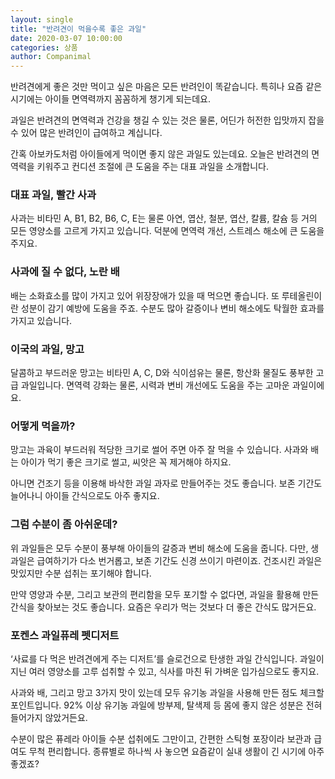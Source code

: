 ```yaml
---
layout: single
title: "반려견이 먹을수록 좋은 과일"
date: 2020-03-07 10:00:00
categories: 상품
author: Companimal
---
```


반려견에게 좋은 것만 먹이고 싶은 마음은 모든 반려인이 똑같습니다. 특히나 요즘 같은 시기에는 아이들 면역력까지 꼼꼼하게 챙기게 되는데요.

과일은 반려견의 면역력과 건강을 챙길 수 있는 것은 물론, 어딘가 허전한 입맛까지 잡을 수 있어 많은 반려인이 급여하고 계십니다.

간혹 아보카도처럼 아이들에게 먹이면 좋지 않은 과일도 있는데요. 오늘은 반려견의 면역력을 키워주고 컨디션 조절에 큰 도움을 주는 대표 과일을 소개합니다.

### 대표 과일, 빨간 사과

사과는 비타민 A, B1, B2, B6, C, E는 물론 아연, 엽산, 철분, 엽산, 칼륨, 칼슘 등 거의 모든 영양소를 고르게 가지고 있습니다. 덕분에 면역력 개선, 스트레스 해소에 큰 도움을 주지요.

### 사과에 질 수 없다, 노란 배

배는 소화효소를 많이 가지고 있어 위장장애가 있을 때 먹으면 좋습니다. 또 루테올린이란 성분이 감기 예방에 도움을 주죠. 수분도 많아 갈증이나 변비 해소에도 탁월한 효과를 가지고 있습니다.

### 이국의 과일, 망고

달콤하고 부드러운 망고는 비타민 A, C, D와 식이섬유는 물론, 항산화 물질도 풍부한 고급 과일입니다. 면역력 강화는 물론, 시력과 변비 개선에도 도움을 주는 고마운 과일이에요.

### 어떻게 먹을까?

망고는 과육이 부드러워 적당한 크기로 썰어 주면 아주 잘 먹을 수 있습니다. 사과와 배는 아이가 먹기 좋은 크기로 썰고, 씨앗은 꼭 제거해야 하지요.

아니면 건조기 등을 이용해 바삭한 과일 과자로 만들어주는 것도 좋습니다. 보존 기간도 늘어나니 아이들 간식으로도 아주 좋지요.

### 그럼 수분이 좀 아쉬운데?

위 과일들은 모두 수분이 풍부해 아이들의 갈증과 변비 해소에 도움을 줍니다. 다만, 생과일은 급여하기가 다소 번거롭고, 보존 기간도 신경 쓰이기 마련이죠. 건조시킨 과일은 맛있지만 수분 섭취는 포기해야 합니다.

만약 영양과 수분, 그리고 보관의 편리함을 모두 포기할 수 없다면, 과일을 활용해 만든 간식을 찾아보는 것도 좋습니다. 요즘은 우리가 먹는 것보다 더 좋은 간식도 많거든요.

### 포켄스 과일퓨레 펫디저트

‘사료를 다 먹은 반려견에게 주는 디저트’를 슬로건으로 탄생한 과일 간식입니다. 과일이 지닌 여러 영양소를 고루 섭취할 수 있고, 식사를 마친 뒤 가벼운 입가심으로도 좋지요.

사과와 배, 그리고 망고 3가지 맛이 있는데 모두 유기농 과일을 사용해 만든 점도 체크할 포인트입니다. 92% 이상 유기농 과일에 방부제, 탈색제 등 몸에 좋지 않은 성분은 전혀 들어가지 않았거든요.

수분이 많은 퓨레라 아이들 수분 섭취에도 그만이고, 간편한 스틱형 포장이라 보관과 급여도 무척 편리합니다. 종류별로 하나씩 사 놓으면 요즘같이 실내 생활이 긴 시기에 아주 좋겠죠?
